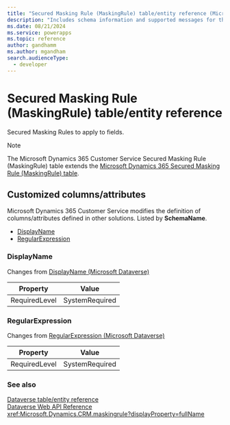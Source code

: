 ```yaml
---
title: "Secured Masking Rule (MaskingRule) table/entity reference (Microsoft Dynamics 365 Customer Service)"
description: "Includes schema information and supported messages for the Secured Masking Rule (MaskingRule) table/entity with Microsoft Dynamics 365 Customer Service."
ms.date: 08/21/2024
ms.service: powerapps
ms.topic: reference
author: gandhamm
ms.author: mgandham
search.audienceType: 
  - developer
---
```


# Secured Masking Rule (MaskingRule) table/entity reference

Secured Masking Rules to apply to fields.

> [!NOTE]
> The Microsoft Dynamics 365 Customer Service Secured Masking Rule (MaskingRule) table extends the [Microsoft Dynamics 365 Secured Masking Rule (MaskingRule) table](/dynamics365/developer/entities//maskingrule).



## Customized columns/attributes

Microsoft Dynamics 365 Customer Service modifies the definition of columns/attributes defined in other solutions. Listed by **SchemaName**.

- [DisplayName](#BKMK_DisplayName)
- [RegularExpression](#BKMK_RegularExpression)

### <a name="BKMK_DisplayName"></a> DisplayName

Changes from [DisplayName (Microsoft Dataverse)](/power-apps/developer/data-platform/reference/entities/maskingrule#BKMK_DisplayName)

|Property|Value|
|---|---|
|RequiredLevel|SystemRequired|


### <a name="BKMK_RegularExpression"></a> RegularExpression

Changes from [RegularExpression (Microsoft Dataverse)](/power-apps/developer/data-platform/reference/entities/maskingrule#BKMK_RegularExpression)

|Property|Value|
|---|---|
|RequiredLevel|SystemRequired|




### See also

[Dataverse table/entity reference](../about-entity-reference.md)  
[Dataverse Web API Reference](/power-apps/developer/data-platform/webapi/reference/about)   
<xref:Microsoft.Dynamics.CRM.maskingrule?displayProperty=fullName>
